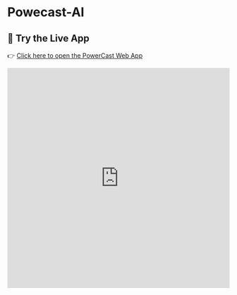 # Powecast-AI

## 🔌 Try the Live App

👉 [Click here to open the PowerCast Web App](https://huggingface.co/spaces/Sazzz02/PowerCast)

<iframe
  src="https://huggingface.co/spaces/Sazzz02/PowerCast"
  frameborder="0"
  width="100%"
  height="500px"
></iframe>

